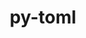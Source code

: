 ---
title: "py-toml"
layout: cache
categories: [package, v0.19]
meta: {"versions": ["0.10.2"], "compilers": ["gcc@=11.1.0", "oneapi@=2022.1.0"], "oss": ["ubuntu20.04"], "platforms": ["linux"], "targets": ["x86_64"], "stacks": ["e4s", "e4s-oneapi"], "num_specs": 2, "num_specs_by_stack": {"e4s": 1, "e4s-oneapi": 1}}
spec_details: [{"hash": "rjkx52xcyhxmed5upx4mpgs24nl3pdvp", "compiler": "gcc@=11.1.0", "versions": ["0.10.2"], "os": "ubuntu20.04", "platform": "linux", "target": "x86_64", "variants": ["build_system=python_pip"], "stacks": ["e4s"], "size": "-", "tarball": "https://binaries.spack.io/releases/v0.19/build_cache/linux-ubuntu20.04-x86_64/gcc-11.1.0/py-toml-0.10.2/linux-ubuntu20.04-x86_64-gcc-11.1.0-py-toml-0.10.2-rjkx52xcyhxmed5upx4mpgs24nl3pdvp.spack"}, {"hash": "e7rj6whd6ckljmkpcyj7hjkixu2vz6jv", "compiler": "oneapi@=2022.1.0", "versions": ["0.10.2"], "os": "ubuntu20.04", "platform": "linux", "target": "x86_64", "variants": ["build_system=python_pip"], "stacks": ["e4s-oneapi"], "size": "-", "tarball": "https://binaries.spack.io/releases/v0.19/build_cache/linux-ubuntu20.04-x86_64/oneapi-2022.1.0/py-toml-0.10.2/linux-ubuntu20.04-x86_64-oneapi-2022.1.0-py-toml-0.10.2-e7rj6whd6ckljmkpcyj7hjkixu2vz6jv.spack"}]
---